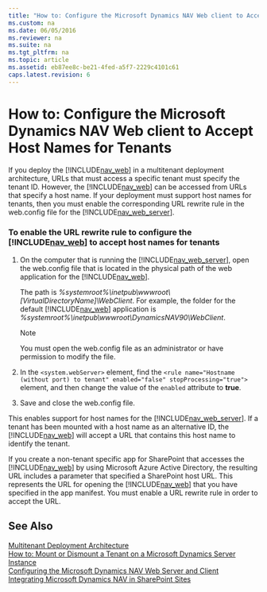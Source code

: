 ```yaml
---
title: "How to: Configure the Microsoft Dynamics NAV Web client to Accept Host Names for Tenants"
ms.custom: na
ms.date: 06/05/2016
ms.reviewer: na
ms.suite: na
ms.tgt_pltfrm: na
ms.topic: article
ms.assetid: eb87ee8c-be21-4fed-a5f7-2229c4101c61
caps.latest.revision: 6
---
```

# How to: Configure the Microsoft Dynamics NAV Web client to Accept Host Names for Tenants
If you deploy the [!INCLUDE[nav_web](../dynamics-nav/includes/nav_web_md.md)] in a multitenant deployment architecture, URLs that must access a specific tenant must specify the tenant ID. However, the [!INCLUDE[nav_web](../dynamics-nav/includes/nav_web_md.md)] can be accessed from URLs that specify a host name. If your deployment must support host names for tenants, then you must enable the corresponding URL rewrite rule in the web.config file for the [!INCLUDE[nav_web_server](../dynamics-nav/includes/nav_web_server_md.md)].  
  
### To enable the URL rewrite rule to configure the [!INCLUDE[nav_web](../dynamics-nav/includes/nav_web_md.md)] to accept host names for tenants  
  
1.  On the computer that is running the [!INCLUDE[nav_web_server](../dynamics-nav/includes/nav_web_server_md.md)], open the web.config file that is located in the physical path of the web application for the [!INCLUDE[nav_web](../dynamics-nav/includes/nav_web_md.md)].  
  
     The path is *%systemroot%\\inetpub\\wwwroot\\\[VirtualDirectoryName\]\\WebClient*. For example, the folder for the default [!INCLUDE[nav_web](../dynamics-nav/includes/nav_web_md.md)] application is *%systemroot%\\inetpub\\wwwroot\\DynamicsNAV90\\WebClient*.  
  
    > [!NOTE]  
    >  You must open the web.config file as an administrator or have permission to modify the file.  
  
2.  In the `<system.webServer>` element, find the `<rule name="Hostname (without port) to tenant" enabled="false" stopProcessing="true">` element, and then change the value of the `enabled` attribute to **true**.  
  
3.  Save and close the web.config file.  
  
 This enables support for host names for the [!INCLUDE[nav_web_server](../dynamics-nav/includes/nav_web_server_md.md)]. If a tenant has been mounted with a host name as an alternative ID, the [!INCLUDE[nav_web](../dynamics-nav/includes/nav_web_md.md)] will accept a URL that contains this host name to identify the tenant.  
  
 If you create a non\-tenant specific app for SharePoint that accesses the [!INCLUDE[nav_web](../dynamics-nav/includes/nav_web_md.md)] by using Microsoft Azure Active Directory, the resulting URL includes a parameter that specified a SharePoint host URL. This represents the URL for opening the [!INCLUDE[nav_web](../dynamics-nav/includes/nav_web_md.md)] that you have specified in the app manifest. You must enable a URL rewrite rule in order to accept the URL.  
  
## See Also  
 [Multitenant Deployment Architecture](../dynamics-nav/Multitenant-Deployment-Architecture.md)   
 [How to: Mount or Dismount a Tenant on a Microsoft Dynamics Server Instance](../Topic/How%20to:%20Mount%20or%20Dismount%20a%20Tenant%20on%20a%20Microsoft%20Dynamics%20Server%20Instance.md)   
 [Configuring the Microsoft Dynamics NAV Web Server and Client](../dynamics-nav/Configuring-the-Microsoft-Dynamics-NAV-Web-Server-and-Client.md)   
 [Integrating Microsoft Dynamics NAV in SharePoint Sites](../dynamics-nav/Integrating-Microsoft-Dynamics-NAV-in-SharePoint-Sites.md)